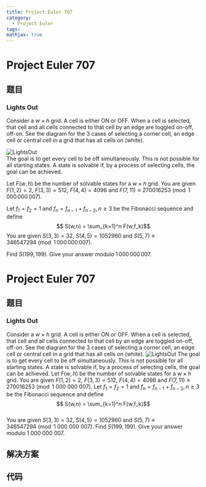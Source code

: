 ```yaml
---
title: Project Euler 707
category:
  - Project Euler
tags:
mathjax: true
---
```

<escape><!-- more --></escape>
    
# Project Euler 707
## 题目
### Lights Out



Consider a $w\times h$ grid. A cell is either ON or OFF. When a cell is selected, that cell and all cells connected to that cell by an edge are toggled on-off, off-on. See the diagram for the 3 cases of selecting a corner cell, an edge cell or central cell in a grid that has all cells on (white).

<div class="center">
<img src="project/images/p707_LightsOutPic.jpg" alt="LightsOut" /></div>
The goal is to get every cell to be off simultaneously. This is not possible for all starting states. A state is solvable if, by a process of selecting cells, the goal can be achieved.


Let $F(w,h)$ be the number of solvable states for a $w\times h$ grid. 
You are given $F(1,2)=2$, $F(3,3) = 512$, $F(4,4) = 4096$ and $F(7,11) \equiv 270016253 \pmod{1\,000\,000\,007}$.


Let $f_1=f_2 = 1$ and $f_n=f_{n-1}+f_{n-2}, n \ge 3$ be the Fibonacci sequence and define 
$$ S(w,n) = \sum_{k=1}^n F(w,f_k)$$
You are given $S(3,3) = 32$, $S(4,5) = 1052960$ and $S(5,7) \equiv 346547294 \pmod{1\,000\,000\,007}$.


Find $S(199,199)$. Give your answer modulo $1\,000\,000\,007$.



# Project Euler 707
## 题目
### Lights Out

Consider a $w\times h$ grid. A cell is either ON or OFF. When a cell is selected, that cell and all cells connected to that cell by an edge are toggled on-off, off-on. See the diagram for the $3$ cases of selecting a corner cell, an edge cell or central cell in a grid that has all cells on (white).
<img src="https://projecteuler.net/project/images/p707_LightsOutPic.jpg" alt="LightsOut">
The goal is to get every cell to be off simultaneously. This is not possible for all starting states. A state is solvable if, by a process of selecting cells, the goal can be achieved.
Let $F(w,h)$ be the number of solvable states for a $w\times h$ grid. You are given $F(1,2)=2$, $F(3,3) = 512$, $F(4,4) = 4096$ and $F(7,11) \equiv 270016253 \pmod{1\ 000\ 000\ 007}$.
Let $f_1=f_2 = 1$ and $f_n=f_{n-1}+f_{n-2}, n \ge 3$ be the Fibonacci sequence and define<br>$$ S(w,n) = \sum_{k=1}^n F(w,f_k)$$<br>You are given $S(3,3) = 32$, $S(4,5) = 1052960$ and $S(5,7) \equiv 346547294 \pmod{1\ 000\ 000\ 007}$.
Find $S(199,199)$. Give your answer modulo $1\ 000\ 000\ 007$.


## 解决方案


## 代码


